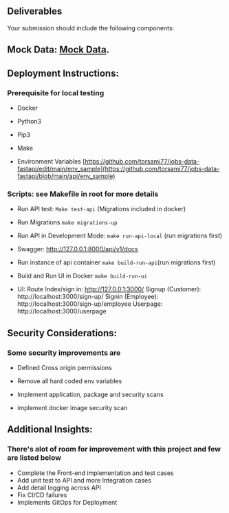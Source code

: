   

## Deliverables

  

Your submission should include the following components:
  

## Mock Data: [Mock Data](https://gitlab.com/textkernel-pub/jobfeed/assignments/jobs-data-assignment-samson-samuel/-/blob/main/api/src/database/seeds.py?ref_type=heads).

  

## Deployment Instructions:

### Prerequisite for local testing

- Docker

- Python3

- Pip3

- Make
- Environment Variables [https://github.com/torsami77/jobs-data-fastapi/edit/main/env_sample](https://github.com/torsami77/jobs-data-fastapi/blob/main/api/env_sample)

  

### Scripts: see Makefile in root for more details

- Run API test: ```Make test-api``` (Migrations included in docker)

- Run Migrations ```make migrations-up```

- Run API in Development Mode: ```make run-api-local``` (run migrations first)

- Swagger: http://127.0.0.1:8000/api/v1/docs

- Run instance of api container ```make build-run-api```(run migrations first)

- Build and Run UI in Docker ```make build-run-ui```

- UI: Route
Index/sign in: http://127.0.0.1:3000/
Signup (Customer): http://localhost:3000/sign-up/
Signin (Employee): http://localhost:3000/sign-up/employee
Userpage: http://localhost:3000/userpage

## Security Considerations:
### Some security improvements are 

- Defined Cross origin permissions

- Remove all hard coded env variables

- Implement application, package and security scans

- implement docker image security scan

  

## Additional Insights:

### There's alot of room for improvement with this project and few are listed below

- Complete the Front-end implementation  and test cases
- Add unit test to API and more Integration cases
- Add detail logging across API
- Fix CI/CD failures
- Implements GitOps for Deployment
